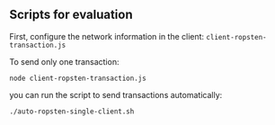 
  

## Scripts for evaluation



First, configure the network information in the client:
`client-ropsten-transaction.js`

To send only one transaction:

    node client-ropsten-transaction.js

you can run the script to send transactions automatically:

    ./auto-ropsten-single-client.sh



